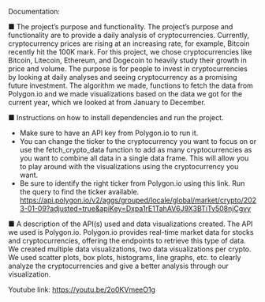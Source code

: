 Documentation:

■ The project’s purpose and functionality.
The project’s purpose and functionality are to provide a daily analysis of cryptocurrencies. Currently, cryptocurrency prices are rising at an increasing rate, for example, Bitcoin recently hit the 100K mark. For this project, we chose cryptocurrencies like Bitcoin, Litecoin, Ethereum, and Dogecoin to heavily study their growth in price and volume. The purpose is for people to invest in cryptocurrencies by looking at daily analyses and seeing cryptocurrency as a promising future investment. The algorithm we made, functions to fetch the data from Polygon.io and we made visualizations based on the data we got for the current year, which we looked at from January to December. 

■ Instructions on how to install dependencies and run the project.
- Make sure to have an API key from Polygon.io to run it. 
- You can change the ticker to the cryptocurrency you want to focus on or use the fetch_crypto_data function to add as many cryptocurrencies as you want to combine all data in a single data frame. This will allow you to play around with the visualizations using the cryptocurrency you want.
- Be sure to identify the right ticker from Polygon.io using this link. Run the query to find the ticker available.
https://api.polygon.io/v2/aggs/grouped/locale/global/market/crypto/2023-01-09?adjusted=true&apiKey=Dxpa1rE1TahAV6J9X3BTiTv508njCgvy 

■ A description of the API(s) used and data visualizations created.
The API we used is Polygon.io. Polygon.io provides real-time market data for stocks and cryptocurrencies, offering the endpoints to retrieve this type of data. We created multiple data visualizations, two data visualizations per crypto. We used scatter plots, box plots, histograms, line graphs, etc. to clearly analyze the cryptocurrencies and give a better analysis through our visualization.


Youtube link: https://youtu.be/2o0KVmeeO1g 



